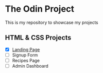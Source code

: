 # The Odin Project
This is my repository to showcase my projects

## HTML & CSS Projects
- [x] [Landing Page](https://awkcodergirl.github.io/The-Odin-Project/LandingPage/)
- [ ] Signup Form
- [ ] Recipes Page
- [ ] Admin Dashboard
